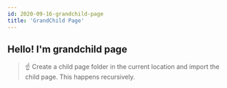 ```yaml
---
id: 2020-09-16-grandchild-page
title: 'GrandChild Page'
---
```


## Hello! I'm grandchild page

> ☝ Create a child page folder in the current location and import the child page. This happens recursively.
